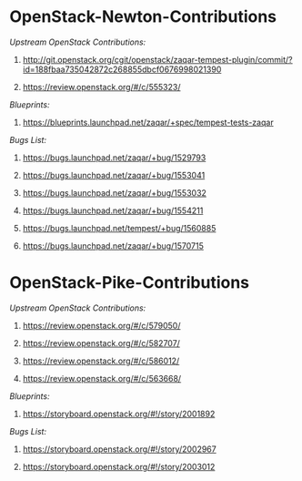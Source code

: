 # OpenStack-Newton-Contributions
 
*Upstream OpenStack Contributions:*

1. http://git.openstack.org/cgit/openstack/zaqar-tempest-plugin/commit/?id=188fbaa735042872c268855dbcf0676998021390
 
2. https://review.openstack.org/#/c/555323/
 
*Blueprints:*

1. https://blueprints.launchpad.net/zaqar/+spec/tempest-tests-zaqar
 
*Bugs List:*

1. https://bugs.launchpad.net/zaqar/+bug/1529793

2. https://bugs.launchpad.net/zaqar/+bug/1553041

3. https://bugs.launchpad.net/zaqar/+bug/1553032

4. https://bugs.launchpad.net/zaqar/+bug/1554211

5. https://bugs.launchpad.net/tempest/+bug/1560885

6. https://bugs.launchpad.net/zaqar/+bug/1570715

# OpenStack-Pike-Contributions

*Upstream OpenStack Contributions:*

1. https://review.openstack.org/#/c/579050/

2. https://review.openstack.org/#/c/582707/

3. https://review.openstack.org/#/c/586012/

4. https://review.openstack.org/#/c/563668/

*Blueprints:*

1.  https://storyboard.openstack.org/#!/story/2001892

*Bugs List:*

1. https://storyboard.openstack.org/#!/story/2002967

2. https://storyboard.openstack.org/#!/story/2003012




 
